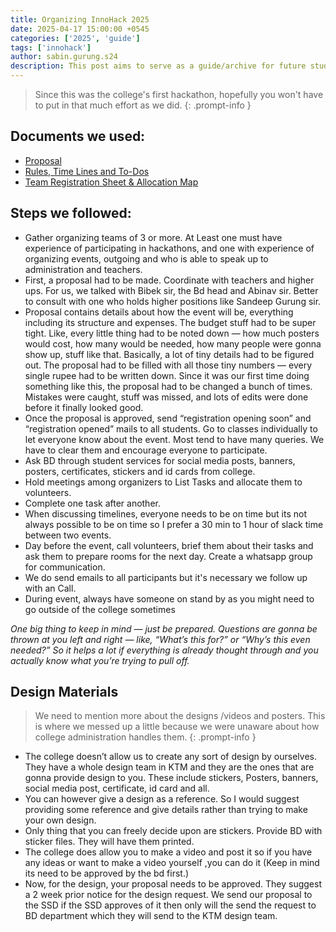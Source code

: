 ```yaml
---
title: Organizing InnoHack 2025
date: 2025-04-17 15:00:00 +0545
categories: ['2025', 'guide']
tags: ['innohack']
author: sabin.gurung.s24
description: This post aims to serve as a guide/archive for future students interested in organizing hackathon.
---
```



> Since this was the college's first hackathon, hopefully you won't have to put in that much effort as we did.
{: .prompt-info }

## Documents we used:

- [Proposal](https://docs.google.com/document/d/1dDvkzSpXrq7r0VA2dOCWC9owiCDmjtYYuDJRowySWas/view)
- [Rules, Time Lines and To-Dos](https://docs.google.com/document/d/1YbXWt12ss_ly0k98OVIWFPnyhNJmrwfCnyykwHynTVg/view)
- [Team Registration Sheet & Allocation Map](https://docs.google.com/spreadsheets/d/1bCRchedb_cxoPeR7CwmX6aTcTxMdMgcIa90zupngHds/view)

## Steps we followed:

- Gather organizing teams of 3 or more. At Least one must have experience of participating in hackathons, and one with experience of organizing events, outgoing and who is able to speak up to administration and teachers.
- First, a proposal had to be made. Coordinate with teachers and higher ups. For us, we talked with Bibek sir, the Bd head and Abinav sir. Better to consult with one who holds higher positions like Sandeep Gurung sir.
- Proposal contains details about how the event will be, everything including its structure and expenses. The budget stuff had to be super tight. Like, every little thing had to be noted down — how much posters would cost, how many would be needed, how many people were gonna show up, stuff like that. Basically, a lot of tiny details had to be figured out. The proposal had to be filled with all those tiny numbers — every single rupee had to be written down. Since it was our first time doing something like this, the proposal had to be changed a bunch of times. Mistakes were caught, stuff was missed, and lots of edits were done before it finally looked good.
-  Once the proposal is approved, send “registration opening soon” and “registration opened” mails to all students. Go to classes individually to let everyone know about the event. Most tend to have many queries. We have to clear them and encourage everyone to participate.
- Ask BD through student services for social media posts, banners, posters, certificates, stickers and id cards from college.
- Hold meetings among organizers to List Tasks and allocate them to volunteers. 
- Complete one task after another. 
- When discussing timelines, everyone needs to be on time but its not always possible to be on time so I prefer a 30 min to 1 hour of slack time between two events.
- Day before the event, call volunteers, brief them about their tasks and ask them to prepare rooms for the next day. Create a whatsapp group for communication.
- We do send emails to all participants but it's necessary we follow up with an Call. 
- During event, always have someone on stand by as you might need to go outside of the college sometimes

_One big thing to keep in mind — just be prepared. Questions are gonna be thrown at you left and right — like, “What’s this for?” or “Why’s this even needed?” So it helps a lot if everything is already thought through and you actually know what you’re trying to pull off._

## Design Materials

> We need to mention more about the designs /videos and posters. This is where we messed up a little because we were unaware about how college administration handles them.
{: .prompt-info }

- The college doesn’t allow us to create any sort of design by ourselves. They have a whole design team in KTM and they are the ones that are gonna provide design to you. These include stickers, Posters, banners, social media post, certificate, id card and all.
- You can however give a design as a reference. So I would suggest providing some reference and give details rather than trying to make your own design. 
- Only thing that you can freely decide upon are stickers. Provide BD with sticker files. They will have them printed.
- The college does allow you to make a video and post it so if you have any ideas or want to make a video yourself ,you can do it (Keep in mind its need to be approved by the bd first.)
- Now, for the design, your proposal needs to be approved. They suggest a 2 week prior notice for the design request. We send our proposal to the SSD if the SSD approves of it then only will the send the request to BD department which they will send to the KTM design team.
